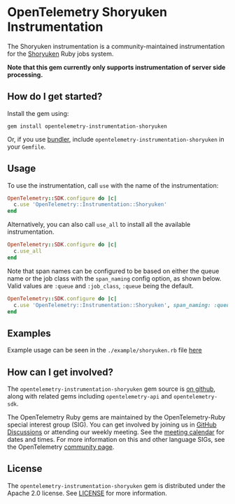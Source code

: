 # OpenTelemetry Shoryuken Instrumentation

The Shoryuken instrumentation is a community-maintained instrumentation for the [Shoryuken][shoryuken-home] Ruby jobs system.

**Note that this gem currently only supports instrumentation of server side processing.**

## How do I get started?

Install the gem using:

```
gem install opentelemetry-instrumentation-shoryuken
```

Or, if you use [bundler][bundler-home], include `opentelemetry-instrumentation-shoryuken` in your `Gemfile`.

## Usage

To use the instrumentation, call `use` with the name of the instrumentation:

```ruby
OpenTelemetry::SDK.configure do |c|
  c.use 'OpenTelemetry::Instrumentation::Shoryuken'
end
```

Alternatively, you can also call `use_all` to install all the available instrumentation.

```ruby
OpenTelemetry::SDK.configure do |c|
  c.use_all
end
```

Note that span names can be configured to be based on either the queue name or the job class with the `span_naming` config option, as shown below. Valid values are `:queue` and `:job_class`, `:queue` being the default.

```ruby
OpenTelemetry::SDK.configure do |c|
  c.use 'OpenTelemetry::Instrumentation::Shoryuken', span_naming: :queue
end
```

## Examples

Example usage can be seen in the `./example/shoryuken.rb` file [here](https://github.com/open-telemetry/opentelemetry-ruby-contrib/blob/main/instrumentation/shoryuken/example/shoryuken.rb)

## How can I get involved?

The `opentelemetry-instrumentation-shoryuken` gem source is [on github][repo-github], along with related gems including `opentelemetry-api` and `opentelemetry-sdk`.

The OpenTelemetry Ruby gems are maintained by the OpenTelemetry-Ruby special interest group (SIG). You can get involved by joining us in [GitHub Discussions][discussions-url] or attending our weekly meeting. See the [meeting calendar][community-meetings] for dates and times. For more information on this and other language SIGs, see the OpenTelemetry [community page][ruby-sig].

## License

The `opentelemetry-instrumentation-shoryuken` gem is distributed under the Apache 2.0 license. See [LICENSE][license-github] for more information.

[shoryuken-home]: https://github.com/ruby-shoryuken/shoryuken
[bundler-home]: https://bundler.io
[repo-github]: https://github.com/open-telemetry/opentelemetry-ruby
[license-github]: https://github.com/open-telemetry/opentelemetry-ruby-contrib/blob/main/LICENSE
[ruby-sig]: https://github.com/open-telemetry/community#ruby-sig
[community-meetings]: https://github.com/open-telemetry/community#community-meetings
[discussions-url]: https://github.com/open-telemetry/opentelemetry-ruby/discussions
